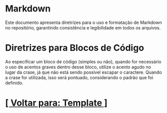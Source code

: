 # Markdown

Este documento apresenta diretrizes para o uso e formatação de Markdown no repositório, garantindo consistência e legibilidade em todos os arquivos.

# Diretrizes para Blocos de Código

Ao especificar um bloco de código (simples ou não), quando for necessário o uso de acentos graves dentro desse bloco, utilize o acento agudo no lugar da crase, já que não está sendo possível escapar o caractere. Quando a crase for utilizada, isso será pontuado, considerando o padrão que foi definido.

# [[ Voltar para: Template ]](../template.md)